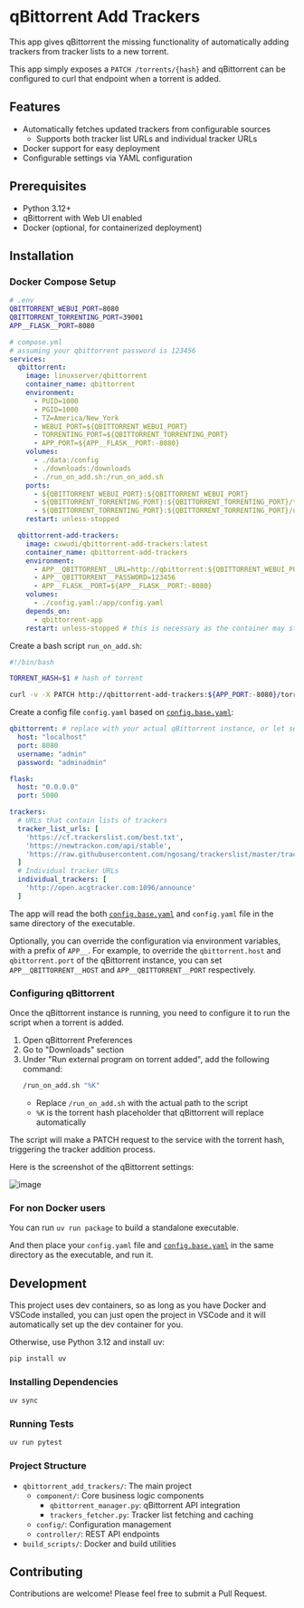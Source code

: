 # qBittorrent Add Trackers

This app gives qBittorrent the missing functionality of automatically adding trackers from tracker lists to a new torrent.

This app simply exposes a `PATCH /torrents/{hash}` and qBittorrent can be configured to curl that endpoint when a torrent is added.

## Features

- Automatically fetches updated trackers from configurable sources
  - Supports both tracker list URLs and individual tracker URLs
- Docker support for easy deployment
- Configurable settings via YAML configuration

## Prerequisites

- Python 3.12+
- qBittorrent with Web UI enabled
- Docker (optional, for containerized deployment)

## Installation

### Docker Compose Setup

```sh
# .env
QBITTORRENT_WEBUI_PORT=8080
QBITTORRENT_TORRENTING_PORT=39001
APP__FLASK__PORT=8080
```

```yaml
# compose.yml
# assuming your qbittorrent password is 123456
services:
  qbittorrent:
    image: linuxserver/qbittorrent
    container_name: qbittorrent
    environment:
      - PUID=1000
      - PGID=1000
      - TZ=America/New_York
      - WEBUI_PORT=${QBITTORRENT_WEBUI_PORT}
      - TORRENTING_PORT=${QBITTORRENT_TORRENTING_PORT}
      - APP_PORT=${APP__FLASK__PORT:-8080}
    volumes:
      - ./data:/config
      - ./downloads:/downloads
      - ./run_on_add.sh:/run_on_add.sh
    ports:
      - ${QBITTORRENT_WEBUI_PORT}:${QBITTORRENT_WEBUI_PORT}
      - ${QBITTORRENT_TORRENTING_PORT}:${QBITTORRENT_TORRENTING_PORT}/tcp
      - ${QBITTORRENT_TORRENTING_PORT}:${QBITTORRENT_TORRENTING_PORT}/udp
    restart: unless-stopped

  qbittorrent-add-trackers:
    image: cxwudi/qbittorrent-add-trackers:latest
    container_name: qbittorrent-add-trackers
    environment:
      - APP__QBITTORRENT__URL=http://qbittorrent:${QBITTORRENT_WEBUI_PORT}
      - APP__QBITTORRENT__PASSWORD=123456
      - APP__FLASK__PORT=${APP__FLASK__PORT:-8080}
    volumes:
      - ./config.yaml:/app/config.yaml
    depends_on:
      - qbittorrent-app
    restart: unless-stopped # this is necessary as the container may start before qbittorrent is ready

```

Create a bash script `run_on_add.sh`:

```sh
#!/bin/bash

TORRENT_HASH=$1 # hash of torrent

curl -v -X PATCH http://qbittorrent-add-trackers:${APP_PORT:-8080}/torrents/$TORRENT_HASH
```

Create a config file `config.yaml` based on [`config.base.yaml`](config.base.yaml):

```yaml
qbittorrent: # replace with your actual qBittorrent instance, or let some of these values be empty and set the corresponding environment variables
  host: "localhost"
  port: 8080
  username: "admin"
  password: "adminadmin"

flask:
  host: "0.0.0.0"
  port: 5000

trackers:
  # URLs that contain lists of trackers
  tracker_list_urls: [
    'https://cf.trackerslist.com/best.txt',
    'https://newtrackon.com/api/stable',
    'https://raw.githubusercontent.com/ngosang/trackerslist/master/trackers_all.txt'
  ]
  # Individual tracker URLs
  individual_trackers: [
    'http://open.acgtracker.com:1096/announce'
  ]
```

The app will read the both [`config.base.yaml`](config.base.yaml) and `config.yaml` file in the same directory of the executable.

Optionally, you can override the configuration via environment variables, with a prefix of `APP__`.
For example, to override the `qbittorrent.host` and `qbittorrent.port` of the qBittorrent instance, you can set `APP__QBITTORRENT__HOST` and `APP__QBITTORRENT__PORT` respectively.

### Configuring qBittorrent

Once the qBittorrent instance is running, you need to configure it to run the script when a torrent is added.

1. Open qBittorrent Preferences
2. Go to "Downloads" section
3. Under "Run external program on torrent added", add the following command:
   ```bash
   /run_on_add.sh "%K"
   ```
   - Replace `/run_on_add.sh` with the actual path to the script
   - `%K` is the torrent hash placeholder that qBittorrent will replace automatically

The script will make a PATCH request to the service with the torrent hash, triggering the tracker addition process.

Here is the screenshot of the qBittorrent settings:

![image](https://s2.loli.net/2024/11/23/nPR6yiUXoJ8QCLb.png)

### For non Docker users

You can run `uv run package` to build a standalone executable.

And then place your `config.yaml` file and [`config.base.yaml`](config.base.yaml) in the same directory as the executable, and run it.

## Development

This project uses dev containers, so as long as you have Docker and VSCode installed, you can just open the project in VSCode and it will automatically set up the dev container for you.

Otherwise, use Python 3.12 and install uv:

```bash
pip install uv
```

### Installing Dependencies

```bash
uv sync
```

### Running Tests

```bash
uv run pytest
```

### Project Structure

- `qbittorrent_add_trackers/`: The main project
  - `component/`: Core business logic components
    - `qbittorrent_manager.py`: qBittorrent API integration
    - `trackers_fetcher.py`: Tracker list fetching and caching
  - `config/`: Configuration management
  - `controller/`: REST API endpoints
- `build_scripts/`: Docker and build utilities

## Contributing

Contributions are welcome! Please feel free to submit a Pull Request.
